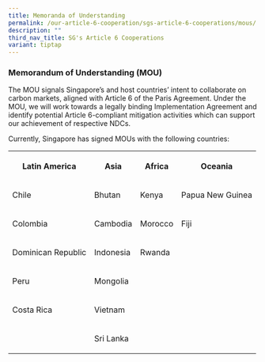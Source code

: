 ```yaml
---
title: Memoranda of Understanding
permalink: /our-article-6-cooperation/sgs-article-6-cooperations/mous/
description: ""
third_nav_title: SG's Article 6 Cooperations
variant: tiptap
---
```

<h3>Memorandum of Understanding (MOU)</h3>
<p>The MOU signals Singapore’s and host countries’ intent to collaborate
on carbon markets, aligned with Article 6 of the Paris Agreement. Under
the MOU, we will work towards a legally binding Implementation Agreement
and identify potential Article 6-compliant mitigation activities which
can support our achievement of respective NDCs.</p>
<p>Currently, Singapore has signed MOUs with the following countries:</p>
<table>
<tbody>
<tr>
<th rowspan="1" colspan="1">
<p>Latin America</p>
</th>
<th rowspan="1" colspan="1">
<p>Asia</p>
</th>
<th rowspan="1" colspan="1">
<p>Africa</p>
</th>
<th rowspan="1" colspan="1">
<p>Oceania</p>
</th>
</tr>
<tr>
<td rowspan="1" colspan="1">
<p>Chile</p>
</td>
<td rowspan="1" colspan="1">
<p>Bhutan</p>
</td>
<td rowspan="1" colspan="1">
<p>Kenya</p>
</td>
<td rowspan="1" colspan="1">
<p>Papua New Guinea</p>
</td>
</tr>
<tr>
<td rowspan="1" colspan="1">
<p>Colombia</p>
</td>
<td rowspan="1" colspan="1">
<p>Cambodia</p>
</td>
<td rowspan="1" colspan="1">
<p>Morocco</p>
</td>
<td rowspan="1" colspan="1">
<p>Fiji</p>
</td>
</tr>
<tr>
<td rowspan="1" colspan="1">
<p>Dominican Republic</p>
</td>
<td rowspan="1" colspan="1">
<p>Indonesia</p>
</td>
<td rowspan="1" colspan="1">
<p>Rwanda</p>
</td>
<td rowspan="1" colspan="1">
<p></p>
</td>
</tr>
<tr>
<td rowspan="1" colspan="1">
<p>Peru</p>
</td>
<td rowspan="1" colspan="1">
<p>Mongolia</p>
</td>
<td rowspan="1" colspan="1">
<p></p>
</td>
<td rowspan="1" colspan="1">
<p></p>
</td>
</tr>
<tr>
<td rowspan="1" colspan="1">
<p>Costa Rica</p>
</td>
<td rowspan="1" colspan="1">
<p>Vietnam</p>
</td>
<td rowspan="1" colspan="1">
<p></p>
</td>
<td rowspan="1" colspan="1">
<p></p>
</td>
</tr>
<tr>
<td rowspan="1" colspan="1">
<p></p>
</td>
<td rowspan="1" colspan="1">
<p>Sri Lanka</p>
</td>
<td rowspan="1" colspan="1">
<p></p>
</td>
<td rowspan="1" colspan="1">
<p></p>
</td>
</tr>
</tbody>
</table>
<p></p>